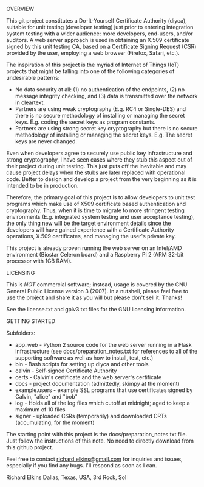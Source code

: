 OVERVIEW

This git project constitutes a Do-It-Yourself Certificate Authority (diyca), suitable for unit testing (developer testing) just prior to entering integration system testing with a wider audience: more developers, end-users, and/or auditors.  A web server approach is used in obtaining an X.509 certificate signed by this unit testing CA, based on a Certificate Signing Request (CSR) provided by the user, employing a web browser (Firefox, Safari, etc.).

The inspiration of this project is the myriad of Internet of Things (IoT) projects that might be falling into one of the following categories of undesirable patterns:

* No data security at all: (1) no authentication of the endpoints, (2) no message integrity checking, and (3) data is transmitted over the network in cleartext.
* Partners are using weak cryptography (E.g. RC4 or Single-DES) and there is no secure methodology of installing or managing the secret keys.  E.g. coding the secret keys as program constants.
* Partners are using strong secret key cryptography but there is no secure methodology of installing or managing the secret keys.  E.g. The secret keys are never changed.

Even when developers agree to securely use public key infrastructure and strong cryptography, I have seen cases where they stub this aspect out of their project during unit testing.  This just puts off the inevitable and may cause project delays when the stubs are later replaced with operational code.  Better to design and develop a project from the very beginning as it is intended to be in production.

Therefore, the primary goal of this project is to allow developers to unit test programs which make use of X509 certificate based authentication and cryptography.  Thus, when it is time to migrate to more stringent testing environments (E.g. integrated system testing and user acceptance testing), the only thing new will be the target environment details since the developers will have gained experience with a Certificate Authority operations, X.509 certificates, and managing the user's private key.

This project is already proven running the web server on an Intel/AMD environment (Biostar Celeron board) and a Raspberry Pi 2 (ARM 32-bit processor with 1GB RAM).

LICENSING

This is *NOT* commercial software; instead, usage is covered by the GNU General Public License version 3 (2007).  In a nutshell, please feel free to use the project and share it as you will but please don't sell it.  Thanks!

See the license.txt and gplv3.txt files for the GNU licensing information.

GETTING STARTED

Subfolders:

* app_web - Python 2 source code for the web server running in a Flask infrastructure
            (see docs/preparation_notes.txt for references to all of the supporting software
            as well as how to install, test, etc.)
* bin - Bash scripts for setting up diyca and other tools
* calvin - Self-signed Certificate Authority
* certs - Calvin's certificate and the web server's certificate
* docs - project documentation (admittedly, skimpy at the moment)
* example.users - example SSL programs that use certificates signed by Calvin, "alice" and "bob"
* log - Holds all of the log files which cutoff at midnight; aged to keep a maximum of 10 files
* signer - uploaded CSRs (temporarily) and downloaded CRTs (accumulating, for the moment)

The starting point with this project is the docs/preparation_notes.txt file.  Just follow the instructions of this note.  No need to directly download from this github project.

Feel free to contact richard.elkins@gmail.com for inquiries and issues, especially if you find any bugs.  I'll respond as soon as I can.

Richard Elkins
Dallas, Texas, USA, 3rd Rock, Sol

